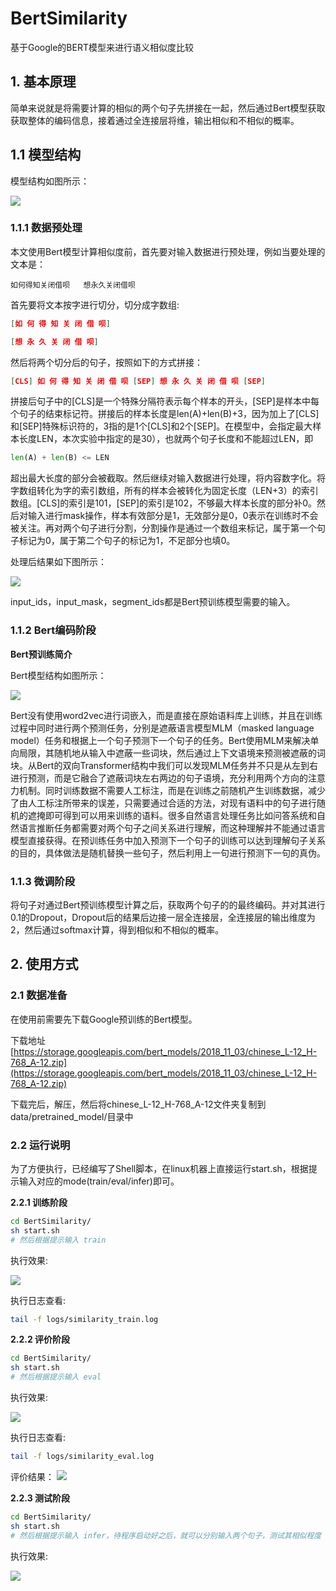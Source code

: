 # BertSimilarity

基于Google的BERT模型来进行语义相似度比较

## 1. 基本原理

简单来说就是将需要计算的相似的两个句子先拼接在一起，然后通过Bert模型获取获取整体的编码信息，接着通过全连接层将维，输出相似和不相似的概率。


## 1.1 模型结构

模型结构如图所示：

![](wiki/pictures/bert_similarity.png)

### 1.1.1 数据预处理

本文使用Bert模型计算相似度前，首先要对输入数据进行预处理，例如当要处理的文本是：

```text
如何得知关闭借呗   想永久关闭借呗
```

首先要将文本按字进行切分，切分成字数组:

```json
[如 何 得 知 关 闭 借 呗]

[想 永 久 关 闭 借 呗]
```

然后将两个切分后的句子，按照如下的方式拼接：

```json
[CLS] 如 何 得 知 关 闭 借 呗 [SEP] 想 永 久 关 闭 借 呗 [SEP]
```

拼接后句子中的[CLS]是一个特殊分隔符表示每个样本的开头，[SEP]是样本中每个句子的结束标记符。拼接后的样本长度是len(A)+len(B)+3，因为加上了[CLS]和[SEP]特殊标识符的，3指的是1个[CLS]和2个[SEP]。在模型中，会指定最大样本长度LEN，本次实验中指定的是30），也就两个句子长度和不能超过LEN，即

```python
len(A) + len(B) <= LEN
```

超出最大长度的部分会被截取。然后继续对输入数据进行处理，将内容数字化。将字数组转化为字的索引数组，所有的样本会被转化为固定长度（LEN+3）的索引数组。[CLS]的索引是101，[SEP]的索引是102，不够最大样本长度的部分补0。然后对输入进行mask操作，样本有效部分是1，无效部分是0，0表示在训练时不会被关注。再对两个句子进行分割，分割操作是通过一个数组来标记，属于第一个句子标记为0，属于第二个句子的标记为1，不足部分也填0。

处理后结果如下图所示：

![](wiki/pictures/similarity_data_process.png)

input_ids，input_mask，segment_ids都是Bert预训练模型需要的输入。

### 1.1.2 Bert编码阶段

**Bert预训练简介**

Bert模型结构如图所示：

![](wiki/pictures/similarity_bert_model.png)

Bert没有使用word2vec进行词嵌入，而是直接在原始语料库上训练，并且在训练过程中同时进行两个预测任务，分别是遮蔽语言模型MLM（masked language model）任务和根据上一个句子预测下一个句子的任务。Bert使用MLM来解决单向局限，其随机地从输入中遮蔽一些词块，然后通过上下文语境来预测被遮蔽的词块。从Bert的双向Transformer结构中我们可以发现MLM任务并不只是从左到右进行预测，而是它融合了遮蔽词块左右两边的句子语境，充分利用两个方向的注意力机制。同时训练数据不需要人工标注，而是在训练之前随机产生训练数据，减少了由人工标注所带来的误差，只需要通过合适的方法，对现有语料中的句子进行随机的遮掩即可得到可以用来训练的语料。很多自然语言处理任务比如问答系统和自然语言推断任务都需要对两个句子之间关系进行理解，而这种理解并不能通过语言模型直接获得。在预训练任务中加入预测下一个句子的训练可以达到理解句子关系的目的，具体做法是随机替换一些句子，然后利用上一句进行预测下一句的真伪。

### 1.1.3 微调阶段

将句子对通过Bert预训练模型计算之后，获取两个句子的的最终编码。并对其进行0.1的Dropout，Dropout后的结果后边接一层全连接层，全连接层的输出维度为2，然后通过softmax计算，得到相似和不相似的概率。

## 2. 使用方式

### 2.1 数据准备

在使用前需要先下载Google预训练的Bert模型。

下载地址 [https://storage.googleapis.com/bert_models/2018_11_03/chinese_L-12_H-768_A-12.zip](https://storage.googleapis.com/bert_models/2018_11_03/chinese_L-12_H-768_A-12.zip)

下载完后，解压，然后将chinese_L-12_H-768_A-12文件夹复制到 data/pretrained_model/目录中

### 2.2 运行说明

为了方便执行，已经编写了Shell脚本，在linux机器上直接运行start.sh，根据提示输入对应的mode(train/eval/infer)即可。

**2.2.1 训练阶段**

```bash
cd BertSimilarity/
sh start.sh
# 然后根据提示输入 train
```

执行效果:

![](wiki/pictures/similarity_train.png)

执行日志查看:

```bash
tail -f logs/similarity_train.log
```


**2.2.2 评价阶段**

```bash
cd BertSimilarity/
sh start.sh
# 然后根据提示输入 eval
```

执行效果:

![](wiki/pictures/similarity_eval.png)

执行日志查看:

```bash
tail -f logs/similarity_eval.log
```

评价结果：
![](wiki/pictures/similarity_eval_1.png)



**2.2.3 测试阶段**

```bash
cd BertSimilarity/
sh start.sh
# 然后根据提示输入 infer，待程序启动好之后，就可以分别输入两个句子，测试其相似程度
```

执行效果:

![](wiki/pictures/similarity_infer.png)
